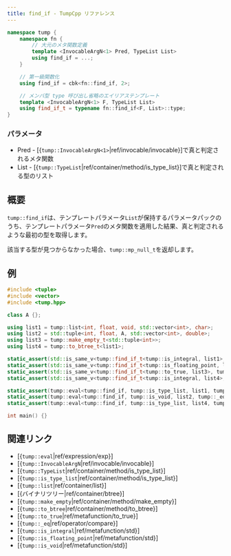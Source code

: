 ```yaml
---
title: find_if - TumpCpp リファレンス
---
```


```cpp
namespace tump {
    namespace fn {
        // 大元のメタ関数定義
        template <InvocableArgN<1> Pred, TypeList List>
        using find_if = ...;
    }

    // 第一級関数化
    using find_if = cbk<fn::find_if, 2>;

    // メンバ型 type 呼び出し省略のエイリアステンプレート
    template <InvocableArgN<1> F, TypeList List>
    using find_if_t = typename fn::find_if<F, List>::type;
}
```

### パラメータ

- Pred - [{`tump::InvocableArgN<1>`|ref/invocable/invocable}]で真と判定されるメタ関数
- List - [{`tump::TypeList`|ref/container/method/is_type_list}]で真と判定される型のリスト

## 概要

`tump::find_if`は、テンプレートパラメータ`List`が保持するパラメータパックのうち、テンプレートパラメータ`Pred`のメタ関数を適用した結果、真と判定されるような最初の型を取得します。

該当する型が見つからなかった場合、`tump::mp_null_t`を返却します。

## 例

```cpp
#include <tuple>
#include <vector>
#include <tump.hpp>

class A {};

using list1 = tump::list<int, float, void, std::vector<int>, char>;
using list2 = std::tuple<int, float, A, std::vector<int>, double>;
using list3 = tump::make_empty_t<std::tuple<int>>;
using list4 = tump::to_btree_t<list1>;

static_assert(std::is_same_v<tump::find_if_t<tump::is_integral, list1>, int> == true);
static_assert(std::is_same_v<tump::find_if_t<tump::is_floating_point, list2>, float> == true);
static_assert(std::is_same_v<tump::find_if_t<tump::to_true, list3>, tump::mp_null_t> == true);
static_assert(std::is_same_v<tump::find_if_t<tump::is_integral, list4>, char> == true);

static_assert(tump::eval<tump::find_if, tump::is_type_list, list1, tump::_eq, std::vector<int>>::value == true);
static_assert(tump::eval<tump::find_if, tump::is_void, list2, tump::_eq, tump::mp_null_t>::value == true);
static_assert(tump::eval<tump::find_if, tump::is_type_list, list4, tump::_eq, std::vector<int>>::value == true);

int main() {}
```

## 関連リンク

- [{`tump::eval`|ref/expression/exp}]
- [{`tump::InvocableArgN`|ref/invocable/invocable}]
- [{`tump::TypeList`|ref/container/method/is_type_list}]
- [{`tump::is_type_list`|ref/container/method/is_type_list}]
- [{`tump::list`|ref/container/list}]
- [{バイナリツリー|ref/container/btree}]
- [{`tump::make_empty`|ref/container/method/make_empty}]
- [{`tump::to_btree`|ref/container/method/to_btree}]
- [{`tump::to_true`|ref/metafunction/to_true}]
- [{`tump::_eq`|ref/operator/compare}]
- [{`tump::is_integral`|ref/metafunction/std}]
- [{`tump::is_floating_point`|ref/metafunction/std}]
- [{`tump::is_void`|ref/metafunction/std}]
